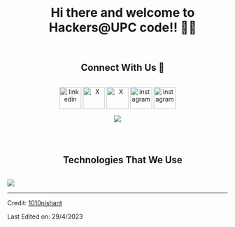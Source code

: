 <!--h1 without bottom border-->
<div id="user-content-toc">
  <ul align="center">
    <summary><h1 style="display: inline-block">Hi there and welcome to Hackers@UPC code!! 👋🏼 </h1></summary>
  </ul>
</div>

<!--Intro start-->
<!--Intro end-->

<!-- Connect with me -->
<!--h2 without bottom border-->
<div id="user-content-toc">
  <ul align="center">
    <summary><h2 style="display: inline-block">Connect With Us 🤝</h2></summary>
  </ul>
</div>

<!--icons and links-->
<p align="center">
<a href="https://es.linkedin.com/company/hack-upc" target="blank"><img align="center" src="https://user-images.githubusercontent.com/88904952/234979284-68c11d7f-1acc-4f0c-ac78-044e1037d7b0.png" alt="linkedin" height="50" width="50" /></a>
<a href="https://www.x.com/hackersupc/" target="blank"><img align="center" src="https://user-images.githubusercontent.com/88904952/234980676-61bfb021-ecc8-48f7-88e6-34c1b06c4a58.png" alt="X" height="50" width="50" /></a> 
<a href="https://www.x.com/hackupc/" target="blank"><img align="center" src="https://user-images.githubusercontent.com/88904952/234980676-61bfb021-ecc8-48f7-88e6-34c1b06c4a58.png" alt="X" height="50" width="50" /></a> 
<a href="https://www.instagram.com/hackupc/" target="blank"><img align="center" src="https://user-images.githubusercontent.com/88904952/234981169-2dd1e58f-4b7e-468c-8213-034ba62156c3.png" alt="instagram" height="50" width="50" /></a>
<a href="https://www.instagram.com/hackersupc/" target="blank"><img align="center" src="https://user-images.githubusercontent.com/88904952/234981169-2dd1e58f-4b7e-468c-8213-034ba62156c3.png" alt="instagram" height="50" width="50" /></a>
</p>


<!--profile visit count-->
<div align="center">
  
[![](https://visitcount.itsvg.in/api?id=1010nishant&icon=3&color=6)](https://visitcount.itsvg.in)
  
</div>

<br />

<!--h1 without bottom border-->
<div id="user-content-toc">
  <ul align="center">
    <summary><h2 style="display: inline-block">Technologies That We Use</h2></summary>
  </ul>
</div>
<!--tech stack icons-->
<p align="center" style="display: flex; align-items: center">
  <a href="https://skillicons.dev">
    <img src="https://skillicons.dev/icons?i=github,git,azure,docker,py,django,postgres,html,css,ts,nextjs,nodejs,netlify" />
  </a>
</p>

----------------------------------------------------------------------
Credit: [1010nishant](https://github.com/1010nishant)

Last Edited on: 29/4/2023
